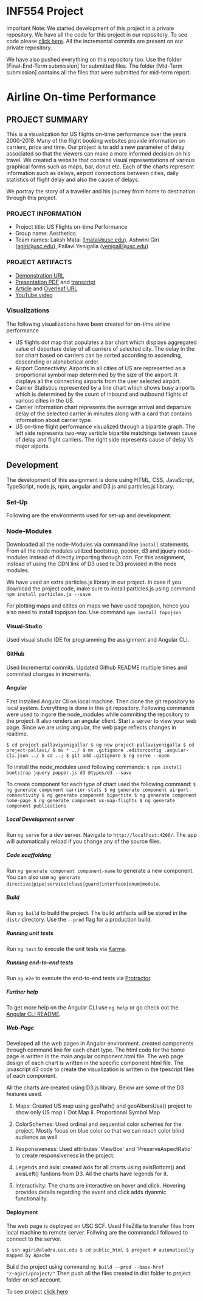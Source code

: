 # INF554 Project

Important Note: We started development of this project in a private repository. We have all the code for this project in our repository. To see code please [click here](<https://github.com/LakshMatai/INF554Project>). All the incremental commits are present on our private repository.

We have also pushed everything on this repository too. Use the folder [Final-End-Term submission] for submitted files.
The folder [Mid-Term submission] contains all the files that were submitted for mid-term report.

# Airline On-time Performance

## PROJECT SUMMARY
This is a visualization for US flights on-time performance over the years 2000-2018. Many of the flight booking websites provide information on carriers, price and time. Our project is to add a new parameter of delay associated so that the viewers can make a more informed decision on his travel. We created a website that contains visual representations of various graphical forms such as maps, bar, donut etc. Each of the charts represent information such as delays, airport connections between cities, daily statistics of flight delay and also the  cause of delays.

We portray the story of a traveller and his journey from home to destination through this project.

### PROJECT INFORMATION

- Project title: US Flights on-time Performance<Airline On-Time Performance.>
- Group name: Aesthetics
- Team names: Laksh Matai (lmatai@usc.edu), Ashwini Giri (agiri@usc.edu), Pallavi Yenigalla (yenigall@usc.edu)

### PROJECT ARTIFACTS

- [Demonstration URL](<http://www-scf.usc.edu/~agiri/project/>)
- [Presentation PDF](<article.pdf>) and [transcript](transcript.md)
- [Article](article.pdf) and [Overleaf URL](<https://www.overleaf.com/3368746295nzznwtsvvycw>)
- [YouTube video](<https://www.youtube.com/watch?v=ljFurMapzwQ&feature=youtu.be>)

### Visualizations
The following visualizations have been created for on-time airline performance
- US flights dot map that populates a bar chart which displays aggregated value of departure delay of all carriers of selected city. The delay in the bar chart based on carriers can be sorted according to ascending, descending or alphabetical order.
- Airport Connectivity: Airports in all cities of US are represented as a proportional symbol map determined by the size of the airport. It displays all the connecting airports from the user selected airport.
- Carrier Statistics represented by a line chart which shows busy airports which is determined by the count of inbound and outbound flights of various cities in the US.
- Carrier Information chart represents the average arrival and departure delay of the selected carrier in minutes along with a card that contains information about carrier type.
- US on-time flight performance visualized through a bipartite graph. The left side represents two-way verticle bipartite matchings between cause of delay and flight carriers. The right side represents cause of delay Vs major aiports.

## Development

The development of this assignment is done using HTML, CSS, JavaScript, TypeScript, node.js, npm, angular and D3.js and particles.js library.

### Set-Up
  
Following are the environments used for set-up and development.

### Node-Modules

Downloaded all the node-Modules via command line `install` statements. From all the node modules utilized bootstrap, pooper, d3 and jquery node-modules instead of directly importing through cdn.
For this assignment, instead of using the CDN link of D3 used te D3 provided in the node modules.

We have used an extra particles.js library in our project. In case if you download the project code, make sure to install particles.js using command `npm install particles.js --save`

For plotting maps and citites on maps we have used topojson, hence you also need to install topojson too.
Use command `npm install topojson`


#### Visual-Studio

Used visual studio IDE for programming the assignment and Angular CLI.

#### GitHub

Used Incremental commits. Updated Github README multiple times and commited changes in increments.

#### Angular

First installed Angular Cli on local machine.
Then clone the git repository to local system. Everything is done in this git repository.
Following commands were used to ingore the node_modules while commiting the repository to the project. It also renders an angular client.
Start a server to view your web page. Since we are using angular, the web page reflects changes in realtime.

`$ cd project-pallaviyenigalla/
$ ng new project-pallaviyenigalla
$ cd project-pallavi/
$ mv * ../
$ mv .gitignore .editorconfig .angular-cli.json ../
$ cd ..;
$ git add .gitignore
$ ng serve --open`

To install the node_modules used following commands:
`$ npm install bootstrap jquery popper.js d3 @types/d3 --save`

To create component for each type of chart used the following command:
`$ ng generate component carrier-stats
$ ng generate component airport-connectivity
$ ng generate component bipartite
$ ng generate component  home-page
$ ng generate component us-map-flights
$ ng generate component publications`

##### Local Development server

Run `ng serve` for a dev server. Navigate to `http://localhost:4200/`. The app will automatically reload if you change any of the source files.

##### Code scaffolding

Run `ng generate component component-name` to generate a new component. You can also use `ng generate directive|pipe|service|class|guard|interface|enum|module`.

##### Build

Run `ng build` to build the project. The build artifacts will be stored in the `dist/` directory. Use the `--prod` flag for a production build.

##### Running unit tests

Run `ng test` to execute the unit tests via [Karma](https://karma-runner.github.io).

##### Running end-to-end tests

Run `ng e2e` to execute the end-to-end tests via [Protractor](http://www.protractortest.org/).

##### Further help

To get more help on the Angular CLI use `ng help` or go check out the [Angular CLI README](https://github.com/angular/angular-cli/blob/master/README.md).

##### Web-Page

Developed all the web pages in Angular environment. created components through command line for each chart type.
The html code for the home page is written in the main angular component.html file. The web page design of each chart is written in the specific component html file.
The javascript d3 code to create the visualization is written in the tpescript files of each component.

All the charts are created using D3.js library. Below are some of the D3 features used.

1. Maps: Created US map using geoPath() and geoAlbersUsa() project to show only US map
         i. Dot Map
         ii. Proportional Symbol Map
         
2. ColorSchemes: Used ordinal and sequential color schemes for the project. Mostly focus on blue color so that we can reach color blind audience as well

3. Responsiveness: Used attributes 'ViewBox' and 'PreserveAspectRatio' to create responsiveness in the project.

4. Legends and axis: created axis for all charts using axisBottom() and axisLeft() funtions from D3. All the charts have legends for it.

5. Interactivity: The charts are interactive on hover and click. Hovering provides details regarding the event and click adds dyanmic functionality.

#### Deployment

The web page is deployed on USC SCF. Used FileZilla to transfer files from local machine to remote server.
Follwing are the commands I followed to connect to the server.

`$ ssh agiri@aludra.usc.edu
$ cd public_html
$ project # automatically mapped by Apache`

Build the project using command `ng build --prod --base-href "/~agiri/project/"`
Then push all the files created in dist folder to project folder on scf account.

To see project [click here](<http://www-scf.usc.edu/~agiri/project/>)

